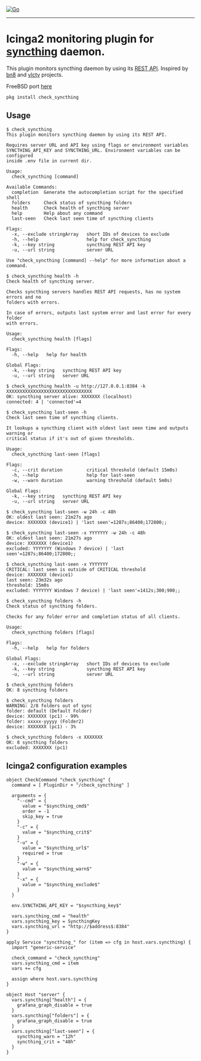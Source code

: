 [![Go](https://github.com/dsh2dsh/check_syncthing/actions/workflows/go.yml/badge.svg)](https://github.com/dsh2dsh/check_syncthing/actions/workflows/go.yml)

-------------------------------------------------------------------------------

# Icinga2 monitoring plugin for [syncthing] daemon.

This plugin monitors syncthing daemon by using its [REST API]. Inspired by [bn8]
and [vlcty] projects.

[syncthing]:https://github.com/syncthing/syncthing
[REST API]:https://docs.syncthing.net/dev/rest.html
[bn8]:https://gitea.zionetrix.net/bn8/check_syncthing.git
[vlcty]:https://github.com/vlcty/check_syncthing

FreeBSD port [here](https://github.com/dsh2dsh/freebsd-ports/tree/master/net-mgmt/check_syncthing)

``` shell
pkg install check_syncthing
```

## Usage

```
$ check_syncthing
This plugin monitors syncthing daemon by using its REST API.

Requires server URL and API key using flags or environment variables
SYNCTHING_API_KEY and SYNCTHING_URL. Environment variables can be configured
inside .env file in current dir.

Usage:
  check_syncthing [command]

Available Commands:
  completion  Generate the autocompletion script for the specified shell
  folders     Check status of syncthing folders
  health      Check health of syncthing server
  help        Help about any command
  last-seen   Check last seen time of syncthing clients

Flags:
  -x, --exclude stringArray   short IDs of devices to exclude
  -h, --help                  help for check_syncthing
  -k, --key string            syncthing REST API key
  -u, --url string            server URL

Use "check_syncthing [command] --help" for more information about a command.
```

```
$ check_syncthing health -h
Check health of syncthing server.

Checks syncthing servers handles REST API requests, has no system errors and no
folders with errors.

In case of errors, outputs last system error and last error for every folder
with errors.

Usage:
  check_syncthing health [flags]

Flags:
  -h, --help   help for health

Global Flags:
  -k, --key string   syncthing REST API key
  -u, --url string   server URL

$ check_syncthing health -u http://127.0.0.1:8384 -k XXXXXXXXXXXXXXXXXXXXXXXXXXXXXXXX
OK: syncthing server alive: XXXXXXX (localhost)
connected: 4 | 'connected'=4
```

```
$ check_syncthing last-seen -h
Check last seen time of syncthing clients.

It lookups a syncthing client with oldest last seen time and outputs warning or
critical status if it's out of given thresholds.

Usage:
  check_syncthing last-seen [flags]

Flags:
  -c, --crit duration         critical threshold (default 15m0s)
  -h, --help                  help for last-seen
  -w, --warn duration         warning threshold (default 5m0s)

Global Flags:
  -k, --key string   syncthing REST API key
  -u, --url string   server URL

$ check_syncthing last-seen -w 24h -c 48h
OK: oldest last seen: 21m27s ago
device: XXXXXXX (device1) | 'last seen'=1287s;86400;172800;;

$ check_syncthing last-seen -x YYYYYYY -w 24h -c 48h
OK: oldest last seen: 21m27s ago
device: XXXXXXX (device1)
excluded: YYYYYYY (Windows 7 device) | 'last seen'=1287s;86400;172800;;

$ check_syncthing last-seen -x YYYYYYY
CRITICAL: last seen is outside of CRITICAL threshold
device: XXXXXXX (device1)
last seen: 23m32s ago
threshold: 15m0s
excluded: YYYYYYY Windows 7 device) | 'last seen'=1412s;300;900;;
```

```
$ check_syncthing folders -h
Check status of syncthing folders.

Checks for any folder error and completion status of all clients.

Usage:
  check_syncthing folders [flags]

Flags:
  -h, --help   help for folders

Global Flags:
  -x, --exclude stringArray   short IDs of devices to exclude
  -k, --key string            syncthing REST API key
  -u, --url string            server URL

$ check_syncthing folders
OK: 8 syncthing folders

$ check_syncthing folders
WARNING: 2/8 folders out of sync
folder: default (Default Folder)
device: XXXXXXX (pc1) - 99%
folder: xxxxx-yyyyy (Folder2)
device: XXXXXXX (pc1) - 3%

$ check_syncthing folders -x XXXXXXX
OK: 8 syncthing folders
excluded: XXXXXXX (pc1)
```

## Icinga2 configuration examples

```
object CheckCommand "check_syncthing" {
  command = [ PluginDir + "/check_syncthing" ]

  arguments = {
    "--cmd" = {
      value = "$syncthing_cmd$"
      order = -1
      skip_key = true
    }
    "-c" = {
      value = "$syncthing_crit$"
    }
    "-u" = {
      value = "$syncthing_url$"
      required = true
    }
    "-w" = {
      value = "$syncthing_warn$"
    }
    "-x" = {
      value = "$syncthing_exclude$"
    }
  }

  env.SYNCTHING_API_KEY = "$syncthing_key$"

  vars.syncthing_cmd = "health"
  vars.syncthing_key = SyncthingKey
  vars.syncthing_url = "http://$address$:8384"
}
```

```
apply Service "syncthing_" for (item => cfg in host.vars.syncthing) {
  import "generic-service"

  check_command = "check_syncthing"
  vars.syncthing_cmd = item
  vars += cfg

  assign where host.vars.syncthing
}
```

```
object Host "server" {
  vars.syncthing["health"] = {
    grafana_graph_disable = true
  }
  vars.syncthing["folders"] = {
    grafana_graph_disable = true
  }
  vars.syncthing["last-seen"] = {
    syncthing_warn = "12h"
    syncthing_crit = "48h"
  }
}
```

